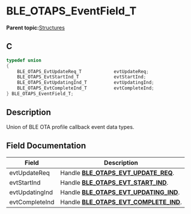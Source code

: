 # BLE\_OTAPS\_EventField\_T

**Parent topic:**[Structures](GUID-4EAA8368-F1C7-4125-A844-2BFFE5CAF2F9.md)

## C

```c
typedef union
{
    BLE_OTAPS_EvtUpdateReq_T            evtUpdateReq;
    BLE_OTAPS_EvtStartInd_T             evtStartInd;
    BLE_OTAPS_EvtUpdatingInd_T          evtUpdatingInd;
    BLE_OTAPS_EvtCompleteInd_T          evtCompleteInd;
} BLE_OTAPS_EventField_T;
```

## Description

Union of BLE OTA profile callback event data types.

## Field Documentation

|Field|Description|
|-----|-----------|
|evtUpdateReq|Handle **[BLE\_OTAPS\_EVT\_UPDATE\_REQ](GUID-F3177CD0-E008-4DCD-AA8E-40F6DC495A8A.md)**.|
|evtStartInd|Handle **[BLE\_OTAPS\_EVT\_START\_IND](GUID-F3177CD0-E008-4DCD-AA8E-40F6DC495A8A.md)**.|
|evtUpdatingInd|Handle **[BLE\_OTAPS\_EVT\_UPDATING\_IND](GUID-F3177CD0-E008-4DCD-AA8E-40F6DC495A8A.md)**.|
|evtCompleteInd|Handle **[BLE\_OTAPS\_EVT\_COMPLETE\_IND](GUID-F3177CD0-E008-4DCD-AA8E-40F6DC495A8A.md)**.|

